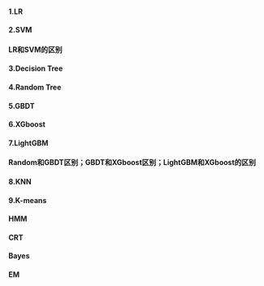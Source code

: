 #### 1.LR
#### 2.SVM
#### LR和SVM的区别

#### 3.Decision Tree
#### 4.Random Tree
#### 5.GBDT
#### 6.XGboost
#### 7.LightGBM
#### Random和GBDT区别；GBDT和XGboost区别；LightGBM和XGboost的区别

#### 8.KNN
#### 9.K-means

#### HMM
#### CRT

#### Bayes
#### EM
